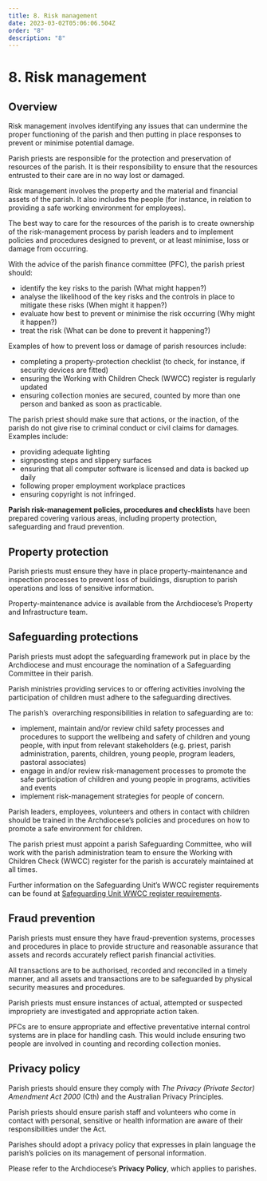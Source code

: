 ```yaml
---
title: 8. ​Risk management
date: 2023-03-02T05:06:06.504Z
order: "8"
description: "8"
---
```

# 8. Risk management

## Overview

Risk management involves identifying any issues that can undermine the proper functioning of the parish and then putting in place responses to prevent or minimise potential damage.

Parish priests are responsible for the protection and preservation of resources of the parish. It is their responsibility to ensure that the resources entrusted to their care are in no way lost or damaged.

Risk management involves the property and the material and financial assets of the parish. It also includes the people (for instance, in relation to providing a safe working environment for employees).

The best way to care for the resources of the parish is to create ownership of the risk-management process by parish leaders and to implement policies and procedures designed to prevent, or at least minimise, loss or damage from occurring.

With the advice of the parish finance committee (PFC), the parish priest should:

* identify the key risks to the parish (What might happen?)
* analyse the likelihood of the key risks and the controls in place to mitigate these risks (When might it happen?)
* evaluate how best to prevent or minimise the risk occurring (Why might it happen?)
* treat the risk (What can be done to prevent it happening?)

Examples of how to prevent loss or damage of parish resources include:

* completing a property-protection checklist (to check, for instance, if security devices are fitted)
* ensuring the Working with Children Check (WWCC) register is regularly updated
* ensuring collection monies are secured, counted by more than one person and banked as soon as practicable.

The parish priest should make sure that actions, or the inaction, of the parish do not give rise to criminal conduct or civil claims for damages. Examples include:

* providing adequate lighting
* signposting steps and slippery surfaces
* ensuring that all computer software is licensed and data is backed up daily
* following proper employment workplace practices
* ensuring copyright is not infringed.

**Parish risk-management policies, procedures and checklists** have been prepared covering various areas, including property protection, safeguarding and fraud prevention.

## Property protection

Parish priests must ensure they have in place property-maintenance and inspection processes to prevent loss of buildings, disruption to parish operations and loss of sensitive information.

Property-maintenance advice is available from the Archdiocese’s Property and Infrastructure team.

## <span id="#safeguarding-protections">Safeguarding protections</span>

Parish priests must adopt the safeguarding framework put in place by the Archdiocese and must encourage the nomination of a Safeguarding Committee in their parish.

Parish ministries providing services to or offering activities involving the participation of children must adhere to the safeguarding directives.

The parish’s  overarching responsibilities in relation to safeguarding are to:

* implement, maintain and/or review child safety processes and procedures to support the wellbeing and safety of children and young people, with input from relevant stakeholders (e.g. priest, parish administration, parents, children, young people, program leaders, pastoral associates)
* engage in and/or review risk-management processes to promote the safe participation of children and young people in programs, activities and events
* implement risk-management strategies for people of concern.

Parish leaders, employees, volunteers and others in contact with children should be trained in the Archdiocese’s policies and procedures on how to promote a safe environment for children.

The parish priest must appoint a parish Safeguarding Committee, who will work with the parish administration team to ensure the Working with Children Check (WWCC) register for the parish is accurately maintained at all times.

Further information on the Safeguarding Unit’s WWCC register requirements can be found at [Safeguarding Unit WWCC register requirements](https://melbournecatholic.org/uploads/documents/Working-with-Children-Check.pdf).

## Fraud prevention

Parish priests must ensure they have fraud-prevention systems, processes and procedures in place to provide structure and reasonable assurance that assets and records accurately reflect parish financial activities.

All transactions are to be authorised, recorded and reconciled in a timely manner, and all assets and transactions are to be safeguarded by physical security measures and procedures.

Parish priests must ensure instances of actual, attempted or suspected impropriety are investigated and appropriate action taken.

PFCs are to ensure appropriate and effective preventative internal control systems are in place for handling cash. This would include ensuring two people are involved in counting and recording collection monies.

## Privacy policy

Parish priests should ensure they comply with *The Privacy (Private Sector) Amendment Act 2000* (Cth) and the Australian Privacy Principles.

Parish priests should ensure parish staff and volunteers who come in contact with personal, sensitive or health information are aware of their responsibilities under the Act.

Parishes should adopt a privacy policy that expresses in plain language the parish’s policies on its management of personal information.

Please refer to the Archdiocese’s **Privacy Policy**, which applies to parishes.